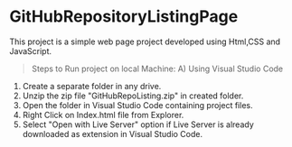 # GitHubRepositoryListingPage
This project is a simple web page project developed using Html,CSS and JavaScript.
> Steps to Run project on local Machine:
A) Using Visual Studio Code
1. Create a separate folder in any drive.
2. Unzip the zip file "GitHubRepoListing.zip" in created folder.
3. Open the folder in Visual Studio Code containing project files.
4. Right Click on Index.html file from Explorer.
5. Select "Open with Live Server" option if Live Server is already downloaded as extension in Visual Studio Code.
